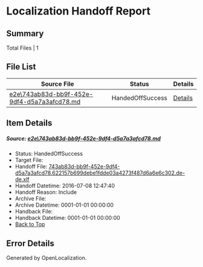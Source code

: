 # <a name='report-top'></a> Localization Handoff Report

## Summary
 Total Files | 1

## File List
 Source File | Status | Details 
 ----------- | ------ | ------- 
 [e2e\743ab83d-bb9f-452e-9df4-d5a7a3afcd78.md](https://github.com/OpenLocalizationTestOrg/oltest/blob/7620ee7002cfb34c05b9d1cf5e9d1244b544434e/e2e/743ab83d-bb9f-452e-9df4-d5a7a3afcd78.md) | HandedOffSuccess | [Details](#3fa22db3dec3e82761dec686606bb742ae5b28204)

## Item Details
##### <a name='3fa22db3dec3e82761dec686606bb742ae5b28204'></a> Source: [e2e\743ab83d-bb9f-452e-9df4-d5a7a3afcd78.md](https://github.com/OpenLocalizationTestOrg/oltest/blob/7620ee7002cfb34c05b9d1cf5e9d1244b544434e/e2e/743ab83d-bb9f-452e-9df4-d5a7a3afcd78.md)
* Status: HandedOffSuccess
* Target File: 
* Handoff File: [743ab83d-bb9f-452e-9df4-d5a7a3afcd78.622157b699debe1fdde03a4273f487d6a6e6c302.de-de.xlf](https://github.com/OpenLocalizationTestOrg/olhandoff-e2e/blob/57ba54f068c7c5e50267f9a2f8353210d529f5f4/ol-handoff/OpenLocalizationTestOrg/oltest-dede-fly/ci/ht/743ab83d-bb9f-452e-9df4-d5a7a3afcd78.622157b699debe1fdde03a4273f487d6a6e6c302.de-de.xlf)
* Handoff Datetime: 2016-07-08 12:47:40
* Handoff Reason: Include
* Archive File: 
* Archive Datetime: 0001-01-01 00:00:00
* Handback File: 
* Handback Datetime: 0001-01-01 00:00:00
* [Back to Top](#report-top)


## Error Details

Generated by OpenLocalization.
